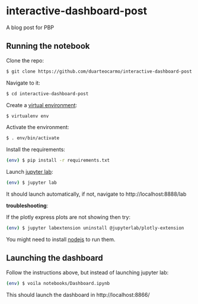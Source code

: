 

# interactive-dashboard-post

A blog post for PBP

## Running the notebook

Clone the repo:

```bash
$ git clone https://github.com/duarteocarmo/interactive-dashboard-post.git
```

Navigate to it:

```bash
$ cd interactive-dashboard-post
```

Create a [virtual environment](https://virtualenv.pypa.io/en/latest/):

```bash
$ virtualenv env
```

Activate the environment:

```bash
$ . env/bin/activate
```

Install the requirements:

```bash
(env) $ pip install -r requirements.txt 
```

Launch [jupyter lab](https://jupyterlab.readthedocs.io/en/stable/):

```bash
(env) $ jupyter lab
```

It should launch automatically, if not, navigate to http://localhost:8888/lab 

**troubleshooting**:

If the plotly express plots are not showing then try:

```bash
(env) $ jupyter labextension uninstall @jupyterlab/plotly-extension
```

You might need to install [nodejs](https://nodejs.org/en/) to run them. 



## Launching the dashboard

Follow the instructions above, but instead of launching jupyter lab: 

```bash
(env) $ voila notebooks/Dashboard.ipynb
```

This should launch the dashboard in http://localhost:8866/



